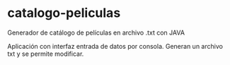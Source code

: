 # catalogo-peliculas
Generador de catálogo de películas en archivo .txt con JAVA

Aplicación con interfaz entrada de datos por consola. Generan un archivo txt y se permite modificar.
